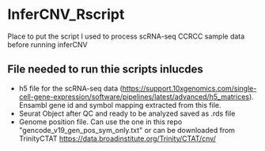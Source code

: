 # InferCNV_Rscript
Place to put the script I used to process scRNA-seq CCRCC sample data before running inferCNV

## File needed to run thie scripts inlucdes
* h5 file for the scRNA-seq data (https://support.10xgenomics.com/single-cell-gene-expression/software/pipelines/latest/advanced/h5_matrices). Ensambl gene id and symbol mapping extracted from this file.
* Seurat Object after QC and ready to be analyzed saved as .rds file
* Genome position file. Can use the one in this repo "gencode_v19_gen_pos_sym_only.txt" or can be downloaded from TrinityCTAT
https://data.broadinstitute.org/Trinity/CTAT/cnv/
